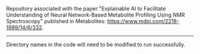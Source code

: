 Repository associated with the paper "Explainable AI to Facilitate Understanding of Neural Network-Based Metabolite Profiling Using NMR Spectroscopy" published in Metabolites: https://www.mdpi.com/2218-1989/14/6/332.

_____________________________________________________________________________________________________________________________________

Directory names in the code will need to be modified to run successfully.

